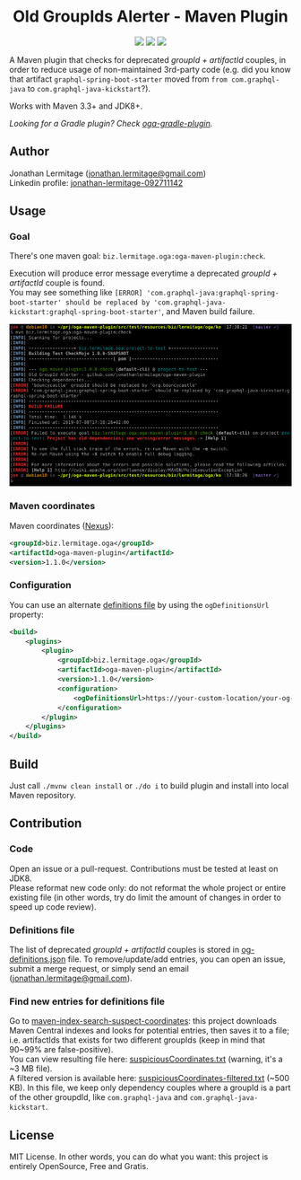 <h1 align="center">
    Old GroupIds Alerter - Maven Plugin
</h1>

<p align="center">
    <a href="https://travis-ci.org/jonathanlermitage/oga-maven-plugin"><img src="https://travis-ci.org/jonathanlermitage/oga-maven-plugin.svg?branch=master"/></a>
    <a href="https://github.com/jonathanlermitage/oga-maven-plugin/blob/master/LICENSE.txt"><img src="https://img.shields.io/github/license/jonathanlermitage/oga-maven-plugin.svg"/></a>
    <a href="https://search.maven.org/artifact/biz.lermitage.oga/oga-maven-plugin/1.0.0/maven-plugin"><img src="https://img.shields.io/maven-central/v/biz.lermitage.oga/oga-maven-plugin.svg"/></a>
</p>

A Maven plugin that checks for deprecated *groupId + artifactId* couples, in order to reduce usage of non-maintained 3rd-party code (e.g. did you know that artifact `graphql-spring-boot-starter` moved from `from com.graphql-java` to `com.graphql-java-kickstart`?).

Works with Maven 3.3+ and JDK8+.

*Looking for a Gradle plugin? Check [oga-gradle-plugin](https://github.com/jonathanlermitage/oga-gradle-plugin).*

## Author

Jonathan Lermitage (<jonathan.lermitage@gmail.com>)  
Linkedin profile: [jonathan-lermitage-092711142](https://www.linkedin.com/in/jonathan-lermitage-092711142/)

## Usage

### Goal

There's one maven goal: `biz.lermitage.oga:oga-maven-plugin:check`.

Execution will produce error  message everytime a deprecated *groupId + artifactId* couple is found.  
You may see something like `[ERROR] 'com.graphql-java:graphql-spring-boot-starter' should be replaced by 'com.graphql-java-kickstart:graphql-spring-boot-starter'`, and Maven build failure.

![Screenshot](terminal-error-screenshot.png)

### Maven coordinates

Maven coordinates ([Nexus](https://oss.sonatype.org/#nexus-search;quick~oga-maven-plugin)):

```xml
<groupId>biz.lermitage.oga</groupId>
<artifactId>oga-maven-plugin</artifactId>
<version>1.1.0</version>
```

### Configuration

You can use an alternate [definitions file](https://raw.githubusercontent.com/jonathanlermitage/oga-maven-plugin/master/uc/og-definitions.json) by using the `ogDefinitionsUrl` property:
```xml
<build>
    <plugins>
        <plugin>
            <groupId>biz.lermitage.oga</groupId>
            <artifactId>oga-maven-plugin</artifactId>
            <version>1.1.0</version>
            <configuration>
                <ogDefinitionsUrl>https://your-custom-location/your-og-definitions.json</ogDefinitionsUrl>
            </configuration>
        </plugin>
    </plugins>
</build>
```

## Build

Just call `./mvnw clean install` or `./do i` to build plugin and install into local Maven repository.  

## Contribution

### Code 

Open an issue or a pull-request. Contributions must be tested at least on JDK8.  
Please reformat new code only: do not reformat the whole project or entire existing file (in other words, try do limit the amount of changes in order to speed up code review).

### Definitions file

The list of deprecated *groupId + artifactId* couples is stored in [og-definitions.json](uc/og-definitions.json) file. To remove/update/add entries, you can open an issue, submit a merge request, or simply send an email (<jonathan.lermitage@gmail.com>).  

### Find new entries for definitions file

Go to [maven-index-search-suspect-coordinates](maven-index-search-suspect-coordinates/): this project downloads Maven Central indexes and looks for potential entries, then saves it to a file; i.e. artifactIds that exists for two different groupIds (keep in mind that 90~99% are false-positive).  
You can view resulting file here: [suspiciousCoordinates.txt](maven-index-search-suspect-coordinates/suspiciousCoordinates.txt) (warning, it's a ~3 MB file).  
A filtered version is available here: [suspiciousCoordinates-filtered.txt](maven-index-search-suspect-coordinates/suspiciousCoordinates-filtered.txt) (~500 KB). In this file, we keep only dependency couples where a groupId is a part of the other groupdId, like `com.graphql-java` and `com.graphql-java-kickstart`.

## License

MIT License. In other words, you can do what you want: this project is entirely OpenSource, Free and Gratis.

